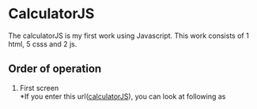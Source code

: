 # CalculatorJS
The calculatorJS is my first work using Javascript. This work consists of 1 html, 5 csss and 2 js.  
## Order of operation
1. First screen  
*If you enter this url([calculatorJS](https://taesung1993.github.io/calculatorJS/)), you can look at following as

